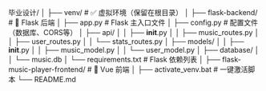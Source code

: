毕业设计/
│
├── venv/                          # ✅ 虚拟环境（保留在根目录）
│
├── flask-backend/                 # 🐍 Flask 后端
│   ├── app.py                     # Flask 主入口文件
│   ├── config.py                  # 配置文件（数据库、CORS等）
│   ├── api/
│   │   ├── __init__.py
│   │   ├── music_routes.py
│   │   ├── user_routes.py
│   │   └── stats_routes.py
│   ├── models/
│   │   ├── __init__.py
│   │   ├── music_model.py
│   │   └── user_model.py
│   ├── database/
│   │   └── music.db
│   └── requirements.txt           # Flask 依赖列表
│
├── flask-music-player-frontend/   # 🎨 Vue 前端
│
├── activate_venv.bat              # 一键激活脚本
└── README.md

